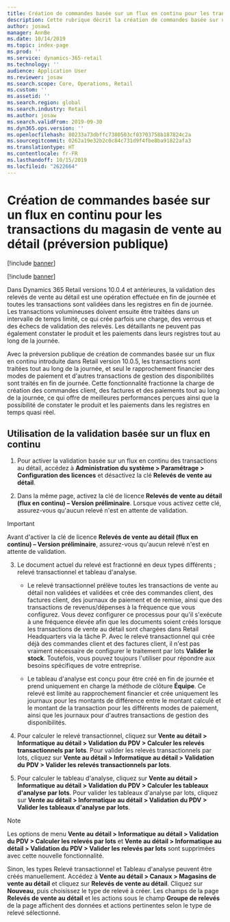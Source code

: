 ```yaml
---
title: Création de commandes basée sur un flux en continu pour les transactions du magasin de vente au détail
description: Cette rubrique décrit la création de commandes basée sur un flux en continu pour les transactions du magasin de vente au détail dans Microsoft Dynamics 365 Retail.
author: josaw1
manager: AnnBe
ms.date: 10/14/2019
ms.topic: index-page
ms.prod: ''
ms.service: dynamics-365-retail
ms.technology: ''
audience: Application User
ms.reviewer: josaw
ms.search.scope: Core, Operations, Retail
ms.custom: ''
ms.assetid: ''
ms.search.region: global
ms.search.industry: Retail
ms.author: josaw
ms.search.validFrom: 2019-09-30
ms.dyn365.ops.version: ''
ms.openlocfilehash: 80233a73dbffc7380503cf03703758b187824c2a
ms.sourcegitcommit: 0262a19e32b2c0c84c731d9f4fbe8ba91822afa3
ms.translationtype: HT
ms.contentlocale: fr-FR
ms.lasthandoff: 10/15/2019
ms.locfileid: "2622664"
---
```

# <a name="trickle-feed-based-order-creation-for-retail-store-transactions-public-preview"></a>Création de commandes basée sur un flux en continu pour les transactions du magasin de vente au détail (préversion publique)

[!include [banner](includes/banner.md)]

[!include [banner](includes/preview-banner.md)]

Dans Dynamics 365 Retail versions 10.0.4 et antérieures, la validation des relevés de vente au détail est une opération effectuée en fin de journée et toutes les transactions sont validées dans les registres en fin de journée. Les transactions volumineuses doivent ensuite être traitées dans un intervalle de temps limité, ce qui crée parfois une charge, des verrous et des échecs de validation des relevés. Les détaillants ne peuvent pas également constater le produit et les paiements dans leurs registres tout au long de la journée.

Avec la préversion publique de création de commandes basée sur un flux en continu introduite dans Retail version 10.0.5, les transactions sont traitées tout au long de la journée, et seul le rapprochement financier des modes de paiement et d'autres transactions de gestion des disponibilités sont traités en fin de journée. Cette fonctionnalité fractionne la charge de création des commandes client, des factures et des paiements tout au long de la journée, ce qui offre de meilleures performances perçues ainsi que la possibilité de constater le produit et les paiements dans les registres en temps quasi réel. 


## <a name="how-to-use-trickle-feed-based-posting"></a>Utilisation de la validation basée sur un flux en continu
  
1. Pour activer la validation basée sur un flux en continu des transactions au détail, accédez à **Administration du système > Paramétrage > Configuration des licences** et désactivez la clé **Relevés de vente au détail**.

2. Dans la même page, activez la clé de licence **Relevés de vente au détail (flux en continu) – Version préliminaire**. Lorsque vous activez cette clé, assurez-vous qu'aucun relevé n'est en attente de validation. 

> [!Important]
> Avant d'activer la clé de licence **Relevés de vente au détail (flux en continu) – Version préliminaire**, assurez-vous qu'aucun relevé n'est en attente de validation.

3. Le document actuel du relevé est fractionné en deux types différents ; relevé transactionnel et tableau d'analyse.

      - Le relevé transactionnel prélève toutes les transactions de vente au détail non validées et validées et crée des commandes client, des factures client, des journaux de paiement et de remise, ainsi que des transactions de revenus/dépenses à la fréquence que vous configurez. Vous devez configurer ce processus pour qu'il s'exécute à une fréquence élevée afin que les documents soient créés lorsque les transactions de vente au détail sont chargées dans Retail Headquarters via la tâche P. Avec le relevé transactionnel qui crée déjà des commandes client et des factures client, il n'est pas vraiment nécessaire de configurer le traitement par lots **Valider le stock**. Toutefois, vous pouvez toujours l'utiliser pour répondre aux besoins spécifiques de votre entreprise.  
      
     - Le tableau d'analyse est conçu pour être créé en fin de journée et prend uniquement en charge la méthode de clôture **Équipe**. Ce relevé est limité au rapprochement financier et crée uniquement les journaux pour les montants de différence entre le montant calculé et le montant de la transaction pour les différents modes de paiement, ainsi que les journaux pour d'autres transactions de gestion des disponibilités.   

4. Pour calculer le relevé transactionnel, cliquez sur **Vente au détail > Informatique au détail > Validation du PDV > Calculer les relevés transactionnels par lots**. Pour valider les relevés transactionnels par lots, cliquez sur **Vente au détail > Informatique au détail > Validation du PDV > Valider les relevés transactionnels par lots**.

5. Pour calculer le tableau d'analyse, cliquez sur **Vente au détail > Informatique au détail > Validation du PDV > Calculer les tableaux d'analyse par lots**. Pour valider les tableaux d'analyse par lots, cliquez sur **Vente au détail > Informatique au détail > Validation du PDV > Valider les tableaux d'analyse par lots**.

> [!NOTE]
> Les options de menu **Vente au détail > Informatique au détail > Validation du PDV > Calculer les relevés par lots** et **Vente au détail > Informatique au détail > Validation du PDV > Valider les relevés par lots** sont supprimées avec cette nouvelle fonctionnalité.

Sinon, les types Relevé transactionnel et Tableau d'analyse peuvent être créés manuellement. Accédez à **Vente au détail > Canaux > Magasins de vente au détail** et cliquez sur **Relevés de vente au détail**. Cliquez sur **Nouveau**, puis choisissez le type de relevé à créer. Les champs de la page **Relevés de vente au détail** et les actions sous le champ **Groupe de relevés** de la page affichent des données et actions pertinentes selon le type de relevé sélectionné.
